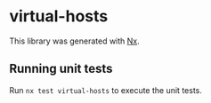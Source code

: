 # virtual-hosts

This library was generated with [Nx](https://nx.dev).

## Running unit tests

Run `nx test virtual-hosts` to execute the unit tests.
